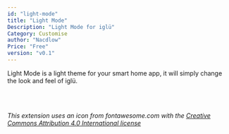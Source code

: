 ```yaml
---
id: "light-mode"
title: "Light Mode"
Description: "Light Mode for iglü"
Category: Customise
author: "Nacdlow"
Price: "Free"
version: "v0.1"
---
```


Light Mode is a light theme for your smart home app, it will simply change the
look and feel of iglü.

<br>
<br>

*This extension uses an icon from fontawesome.com with the [Creative Commons Attribution 4.0 International license](https://fontawesome.com/license)*


<br>
<br>
